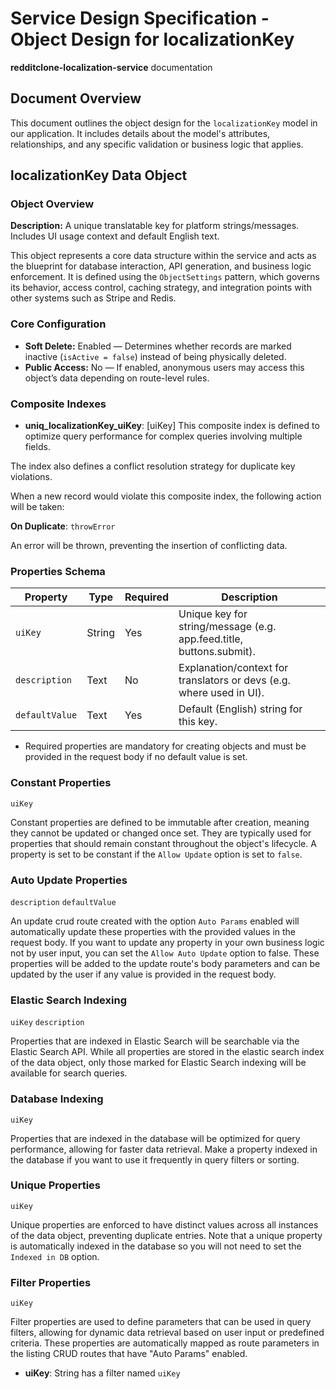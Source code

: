 # Service Design Specification - Object Design for localizationKey

**redditclone-localization-service** documentation

## Document Overview

This document outlines the object design for the `localizationKey` model in our application. It includes details about the model's attributes, relationships, and any specific validation or business logic that applies.

## localizationKey Data Object

### Object Overview

**Description:** A unique translatable key for platform strings/messages. Includes UI usage context and default English text.

This object represents a core data structure within the service and acts as the blueprint for database interaction, API generation, and business logic enforcement.
It is defined using the `ObjectSettings` pattern, which governs its behavior, access control, caching strategy, and integration points with other systems such as Stripe and Redis.

### Core Configuration

- **Soft Delete:** Enabled — Determines whether records are marked inactive (`isActive = false`) instead of being physically deleted.
- **Public Access:** No — If enabled, anonymous users may access this object’s data depending on route-level rules.

### Composite Indexes

- **uniq_localizationKey_uiKey**: [uiKey]
  This composite index is defined to optimize query performance for complex queries involving multiple fields.

The index also defines a conflict resolution strategy for duplicate key violations.

When a new record would violate this composite index, the following action will be taken:

**On Duplicate**: `throwError`

An error will be thrown, preventing the insertion of conflicting data.

### Properties Schema

| Property       | Type   | Required | Description                                                          |
| -------------- | ------ | -------- | -------------------------------------------------------------------- |
| `uiKey`        | String | Yes      | Unique key for string/message (e.g. app.feed.title, buttons.submit). |
| `description`  | Text   | No       | Explanation/context for translators or devs (e.g. where used in UI). |
| `defaultValue` | Text   | Yes      | Default (English) string for this key.                               |

- Required properties are mandatory for creating objects and must be provided in the request body if no default value is set.

### Constant Properties

`uiKey`

Constant properties are defined to be immutable after creation, meaning they cannot be updated or changed once set. They are typically used for properties that should remain constant throughout the object's lifecycle.
A property is set to be constant if the `Allow Update` option is set to `false`.

### Auto Update Properties

`description` `defaultValue`

An update crud route created with the option `Auto Params` enabled will automatically update these properties with the provided values in the request body.
If you want to update any property in your own business logic not by user input, you can set the `Allow Auto Update` option to false.
These properties will be added to the update route's body parameters and can be updated by the user if any value is provided in the request body.

### Elastic Search Indexing

`uiKey` `description`

Properties that are indexed in Elastic Search will be searchable via the Elastic Search API.
While all properties are stored in the elastic search index of the data object, only those marked for Elastic Search indexing will be available for search queries.

### Database Indexing

`uiKey`

Properties that are indexed in the database will be optimized for query performance, allowing for faster data retrieval.
Make a property indexed in the database if you want to use it frequently in query filters or sorting.

### Unique Properties

`uiKey`

Unique properties are enforced to have distinct values across all instances of the data object, preventing duplicate entries.
Note that a unique property is automatically indexed in the database so you will not need to set the `Indexed in DB` option.

### Filter Properties

`uiKey`

Filter properties are used to define parameters that can be used in query filters, allowing for dynamic data retrieval based on user input or predefined criteria.
These properties are automatically mapped as route parameters in the listing CRUD routes that have "Auto Params" enabled.

- **uiKey**: String has a filter named `uiKey`
